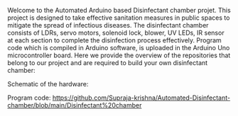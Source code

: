 Welcome to the Automated Arduino based Disinfectant chamber projet. This project is designed to take effective sanitation measures in public spaces to mitigate the spread of infectious diseases. The disinfectant chamber consists of LDRs, servo motors, solenoid lock, blower, UV LEDs, IR sensor at each section to complete the disinfection process effectively. Program code which is compiled in Arduino software, is uploaded in the Arduino Uno microcontroller board. Here we provide the overview of the repositories that belong to our project and are required to build your own disinfectant chamber:


Schematic of the hardware:


Program code: https://github.com/Supraja-krishna/Automated-Disinfectant-chamber/blob/main/Disinfectant%20chamber
